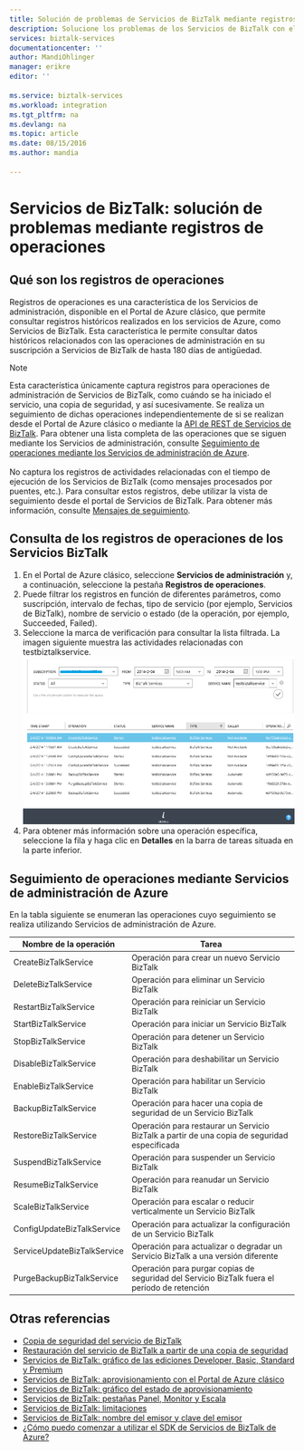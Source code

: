 ```yaml
---
title: Solución de problemas de Servicios de BizTalk mediante registros de operaciones | Microsoft Docs
description: Solucione los problemas de los Servicios de BizTalk con el uso de registros de operaciones. MABS, WABS
services: biztalk-services
documentationcenter: ''
author: MandiOhlinger
manager: erikre
editor: ''

ms.service: biztalk-services
ms.workload: integration
ms.tgt_pltfrm: na
ms.devlang: na
ms.topic: article
ms.date: 08/15/2016
ms.author: mandia

---
```

# Servicios de BizTalk: solución de problemas mediante registros de operaciones
## Qué son los registros de operaciones
Registros de operaciones es una característica de los Servicios de administración, disponible en el Portal de Azure clásico, que permite consultar registros históricos realizados en los servicios de Azure, como Servicios de BizTalk. Esta característica le permite consultar datos históricos relacionados con las operaciones de administración en su suscripción a Servicios de BizTalk de hasta 180 días de antigüedad.

> [!NOTE]
> Esta característica únicamente captura registros para operaciones de administración de Servicios de BizTalk, como cuándo se ha iniciado el servicio, una copia de seguridad, y así sucesivamente. Se realiza un seguimiento de dichas operaciones independientemente de si se realizan desde el Portal de Azure clásico o mediante la [API de REST de Servicios de BizTalk](http://msdn.microsoft.com/library/azure/dn232347.aspx). Para obtener una lista completa de las operaciones que se siguen mediante los Servicios de administración, consulte [Seguimiento de operaciones mediante los Servicios de administración de Azure](#bizops).<br/><br/> No captura los registros de actividades relacionadas con el tiempo de ejecución de los Servicios de BizTalk (como mensajes procesados por puentes, etc.). Para consultar estos registros, debe utilizar la vista de seguimiento desde el portal de Servicios de BizTalk. Para obtener más información, consulte [Mensajes de seguimiento](http://msdn.microsoft.com/library/azure/hh949805.aspx).
> 
> 

## Consulta de los registros de operaciones de los Servicios BizTalk
1. En el Portal de Azure clásico, seleccione **Servicios de administración** y, a continuación, seleccione la pestaña **Registros de operaciones**.
2. Puede filtrar los registros en función de diferentes parámetros, como suscripción, intervalo de fechas, tipo de servicio (por ejemplo, Servicios de BizTalk), nombre de servicio o estado (de la operación, por ejemplo, Succeeded, Failed).
3. Seleccione la marca de verificación para consultar la lista filtrada. La imagen siguiente muestra las actividades relacionadas con testbiztalkservice. ![Consulta de registros de operaciones][ViewLogs]
4. Para obtener más información sobre una operación específica, seleccione la fila y haga clic en **Detalles** en la barra de tareas situada en la parte inferior.

## <a name="bizops"></a>Seguimiento de operaciones mediante Servicios de administración de Azure
En la tabla siguiente se enumeran las operaciones cuyo seguimiento se realiza utilizando Servicios de administración de Azure.

| Nombre de la operación | Tarea |
| --- | --- |
| CreateBizTalkService |Operación para crear un nuevo Servicio BizTalk |
| DeleteBizTalkService |Operación para eliminar un Servicio BizTalk |
| RestartBizTalkService |Operación para reiniciar un Servicio BizTalk |
| StartBizTalkService |Operación para iniciar un Servicio BizTalk |
| StopBizTalkService |Operación para detener un Servicio BizTalk |
| DisableBizTalkService |Operación para deshabilitar un Servicio BizTalk |
| EnableBizTalkService |Operación para habilitar un Servicio BizTalk |
| BackupBizTalkService |Operación para hacer una copia de seguridad de un Servicio BizTalk |
| RestoreBizTalkService |Operación para restaurar un Servicio BizTalk a partir de una copia de seguridad especificada |
| SuspendBizTalkService |Operación para suspender un Servicio BizTalk |
| ResumeBizTalkService |Operación para reanudar un Servicio BizTalk |
| ScaleBizTalkService |Operación para escalar o reducir verticalmente un Servicio BizTalk |
| ConfigUpdateBizTalkService |Operación para actualizar la configuración de un Servicio BizTalk |
| ServiceUpdateBizTalkService |Operación para actualizar o degradar un Servicio BizTalk a una versión diferente |
| PurgeBackupBizTalkService |Operación para purgar copias de seguridad del Servicio BizTalk fuera el período de retención |

## Otras referencias
* [Copia de seguridad del servicio de BizTalk](http://go.microsoft.com/fwlink/p/?LinkID=325584)
* [Restauración del servicio de BizTalk a partir de una copia de seguridad](http://go.microsoft.com/fwlink/p/?LinkID=325582)
* [Servicios de BizTalk: gráfico de las ediciones Developer, Basic, Standard y Premium](http://go.microsoft.com/fwlink/p/?LinkID=302279)
* [Servicios de BizTalk: aprovisionamiento con el Portal de Azure clásico](http://go.microsoft.com/fwlink/p/?LinkID=302280)
* [Servicios de BizTalk: gráfico del estado de aprovisionamiento](http://go.microsoft.com/fwlink/p/?LinkID=329870)
* [Servicios de BizTalk: pestañas Panel, Monitor y Escala](http://go.microsoft.com/fwlink/p/?LinkID=302281)
* [Servicios de BizTalk: limitaciones](http://go.microsoft.com/fwlink/p/?LinkID=302282)
* [Servicios de BizTalk: nombre del emisor y clave del emisor](http://go.microsoft.com/fwlink/p/?LinkID=303941)
* [¿Cómo puedo comenzar a utilizar el SDK de Servicios de BizTalk de Azure?](http://go.microsoft.com/fwlink/p/?LinkID=302335)

[ViewLogs]: ./media/biztalk-troubleshoot-using-ops-logs/Operation-Logs.png


<!---HONumber=AcomDC_0817_2016-->